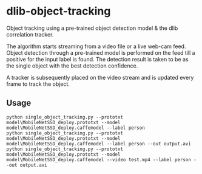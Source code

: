 # dlib-object-tracking
Object tracking using a pre-trained object detection model & the dlib correlation tracker.

The algorithm starts streaming from a video file or a live web-cam feed.
Object detection through a pre-trained model is performed on the feed till a positive for the input label is found.
The detection result is taken to be as the single object with the best detection confidence.

A tracker is subsequently placed on the video stream and is updated every frame to track the object.

## Usage
```commandline
python single_object_tracking.py --prototxt model\MobileNetSSD_deploy.prototxt --model model\MobileNetSSD_deploy.caffemodel --label person
python single_object_tracking.py --prototxt model\MobileNetSSD_deploy.prototxt --model model\MobileNetSSD_deploy.caffemodel --label person --out output.avi
python single_object_tracking.py --prototxt model\MobileNetSSD_deploy.prototxt --model model\MobileNetSSD_deploy.caffemodel --video test.mp4 --label person --out output.avi
```